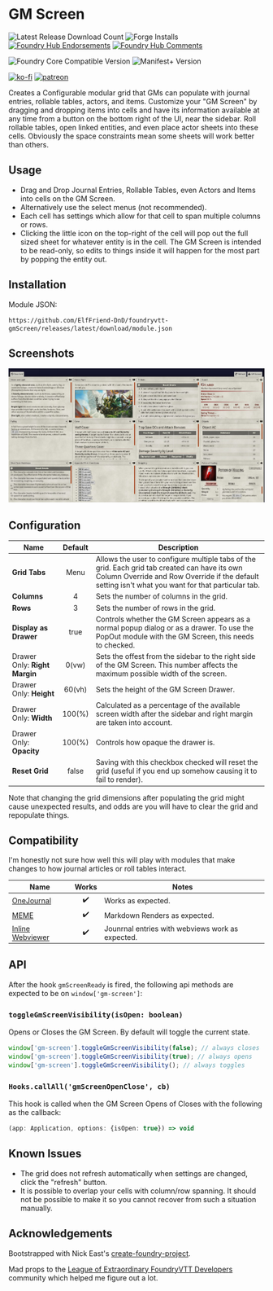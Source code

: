 # GM Screen

![Latest Release Download Count](https://img.shields.io/badge/dynamic/json?label=Downloads@latest&query=assets%5B1%5D.download_count&url=https%3A%2F%2Fapi.github.com%2Frepos%2FElfFriend-DnD%2Ffoundryvtt-gmScreen%2Freleases%2Flatest)
![Forge Installs](https://img.shields.io/badge/dynamic/json?label=Forge%20Installs&query=package.installs&suffix=%25&url=https%3A%2F%2Fforge-vtt.com%2Fapi%2Fbazaar%2Fpackage%2Fgm-screen&colorB=4aa94a)
[![Foundry Hub Endorsements](https://img.shields.io/endpoint?logoColor=white&url=https%3A%2F%2Fwww.foundryvtt-hub.com%2Fwp-json%2Fhubapi%2Fv1%2Fpackage%2Fgm-screen%2Fshield%2Fendorsements)](https://www.foundryvtt-hub.com/package/gm-screen/)
[![Foundry Hub Comments](https://img.shields.io/endpoint?logoColor=white&url=https%3A%2F%2Fwww.foundryvtt-hub.com%2Fwp-json%2Fhubapi%2Fv1%2Fpackage%2Fgm-screen%2Fshield%2Fcomments)](https://www.foundryvtt-hub.com/package/gm-screen/)


![Foundry Core Compatible Version](https://img.shields.io/badge/dynamic/json.svg?url=https%3A%2F%2Fraw.githubusercontent.com%2FElfFriend-DnD%2Ffoundryvtt-gmScreen%2Fmain%2Fsrc%2Fmodule.json&label=Foundry%20Version&query=$.compatibleCoreVersion&colorB=orange)
![Manifest+ Version](https://img.shields.io/badge/dynamic/json.svg?url=https%3A%2F%2Fraw.githubusercontent.com%2FElfFriend-DnD%2Ffoundryvtt-gmScreen%2Fmain%2Fsrc%2Fmodule.json&label=Manifest%2B%20Version&query=$.manifestPlusVersion&colorB=blue)


[![ko-fi](https://img.shields.io/badge/-buy%20me%20a%20coke-%23FF5E5B)](https://ko-fi.com/elffriend)
[![patreon](https://img.shields.io/badge/-patreon-%23FF424D)](https://www.patreon.com/ElfFriend_DnD)


Creates a Configurable modular grid that GMs can populate with journal entries, rollable tables, actors, and items. Customize your "GM Screen" by dragging and dropping items into cells and have its information available at any time from a button on the bottom right of the UI, near the sidebar. Roll rollable tables, open linked entities, and even place actor sheets into these cells. Obviously the space constraints mean some sheets will work better than others.

## Usage

- Drag and Drop Journal Entries, Rollable Tables, even Actors and Items into cells on the GM Screen.
- Alternatively use the select menus (not recommended).
- Each cell has settings which allow for that cell to span multiple columns or rows.
- Clicking the little icon on the top-right of the cell will pop out the full sized sheet for whatever entity is in the cell. The GM Screen is intended to be read-only, so edits to things inside it will happen for the most part by popping the entity out.

## Installation

Module JSON:

```
https://github.com/ElfFriend-DnD/foundryvtt-gmScreen/releases/latest/download/module.json
```

## Screenshots

![Demonstration of the GM Screen Grid with dnd5e content.](readme-img/dnd5e-demo.jpg)

## Configuration

| **Name**                      | Default | Description                                                                                                                                         |
| ----------------------------- | :-----: | --------------------------------------------------------------------------------------------------------------------------------------------------- |
| **Grid Tabs**         |  Menu   | Allows the user to configure multiple tabs of the grid. Each grid tab created can have its own Column Override and Row Override if the default setting isn't what you want for that particular tab. |
| **Columns**                   |    4    | Sets the number of columns in the grid.                                                                                                             |
| **Rows**                      |    3    | Sets the number of rows in the grid.                                                                                                                |
| **Display as Drawer**         |  true   | Controls whether the GM Screen appears as a normal popup dialog or as a drawer. To use the PopOut module with the GM Screen, this needs to checked. |
| Drawer Only: **Right Margin** |  0(vw)  | Sets the offest from the sidebar to the right side of the GM Screen. This number affects the maximum possible width of the screen.                  |
| Drawer Only: **Height**       | 60(vh)  | Sets the height of the GM Screen Drawer.                                                                                                            |
| Drawer Only: **Width**        | 100(%)  | Calculated as a percentage of the available screen width after the sidebar and right margin are taken into account.                                 |
| Drawer Only: **Opacity**      | 100(%)  | Controls how opaque the drawer is.                                                                                                                  |
| **Reset Grid**                |  false  | Saving with this checkbox checked will reset the grid (useful if you end up somehow causing it to fail to render).                                  |

Note that changing the grid dimensions after populating the grid might cause unexpected results, and odds are you will have to clear the grid and repopulate things.

## Compatibility

I'm honestly not sure how well this will play with modules that make changes to how journal articles or roll tables interact.

| **Name**                                                               |       Works        | Notes                                            |
| ---------------------------------------------------------------------- | :----------------: | ------------------------------------------------ |
| [OneJournal](https://gitlab.com/fvtt-modules-lab/one-journal)          | :heavy_check_mark: | Works as expected.                               |
| [MEME](https://github.com/Moerill/fvtt-markdown-editor)                | :heavy_check_mark: | Markdown Renders as expected.                    |
| [Inline Webviewer](https://github.com/ardittristan/VTTInlineWebviewer) | :heavy_check_mark: | Jounrnal entries with webviews work as expected. |

## API

After the hook `gmScreenReady` is fired, the following api methods are expected to be on `window['gm-screen']`:
### `toggleGmScreenVisibility(isOpen: boolean)`

Opens or Closes the GM Screen. By default will toggle the current state.

```js
window['gm-screen'].toggleGmScreenVisibility(false); // always closes
window['gm-screen'].toggleGmScreenVisibility(true); // always opens
window['gm-screen'].toggleGmScreenVisibility(); // always toggles
```


### `Hooks.callAll('gmScreenOpenClose', cb)`

This hook is called when the GM Screen Opens of Closes with the following as the callback:

```ts
(app: Application, options: {isOpen: true}) => void
```

## Known Issues

- The grid does not refresh automatically when settings are changed, click the "refresh" button.
- It is possible to overlap your cells with column/row spanning. It should not be possible to make it so you cannot recover from such a situation manually.

## Acknowledgements

Bootstrapped with Nick East's [create-foundry-project](https://gitlab.com/foundry-projects/foundry-pc/create-foundry-project).

Mad props to the [League of Extraordinary FoundryVTT Developers](https://forums.forge-vtt.com/c/package-development/11) community which helped me figure out a lot.
